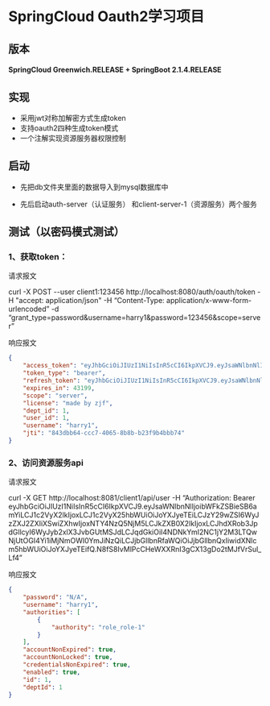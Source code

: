 # SpringCloud Oauth2学习项目

## 版本

#### SpringCloud Greenwich.RELEASE + SpringBoot 2.1.4.RELEASE

## 实现

- 采用jwt对称加解密方式生成token
- 支持oauth2四种生成token模式
- 一个注解实现资源服务器权限控制

## 启动

- 先把db文件夹里面的数据导入到mysql数据库中

- 先后启动auth-server（认证服务） 和client-server-1（资源服务）两个服务

## 测试（以密码模式测试）

### 1、获取token：

请求报文

curl -X POST --user client1:123456 http://localhost:8080/auth/oauth/token -H "accept: application/json"  -H “Content-Type: application/x-www-form-urlencoded”  -d “grant_type=password&username=harry1&password=123456&scope=server”


响应报文

```json
{
    "access_token": "eyJhbGciOiJIUzI1NiIsInR5cCI6IkpXVCJ9.eyJsaWNlbnNlIjoibWFkZSBieSB6amYiLCJ1c2VyX2lkIjoxLCJ1c2VyX25hbWUiOiJoYXJyeTEiLCJzY29wZSI6WyJzZXJ2ZXIiXSwiZXhwIjoxNTY4NzQ5NjM5LCJkZXB0X2lkIjoxLCJhdXRob3JpdGllcyI6WyJyb2xlX3JvbGUtMSJdLCJqdGkiOiI4NDNkYmI2NC1jY2M3LTQwNjUtOGI4Yi1iMjNmOWI0YmJiNzQiLCJjbGllbnRfaWQiOiJjbGllbnQxIiwidXNlcm5hbWUiOiJoYXJyeTEifQ.N8fS8IvMlPcCHeWXXRnI3gCX13gDo2tMJfVrSul_Lf4",
    "token_type": "bearer",
    "refresh_token": "eyJhbGciOiJIUzI1NiIsInR5cCI6IkpXVCJ9.eyJsaWNlbnNlIjoibWFkZSBieSB6amYiLCJ1c2VyX2lkIjoxLCJ1c2VyX25hbWUiOiJoYXJyeTEiLCJzY29wZSI6WyJzZXJ2ZXIiXSwiYXRpIjoiODQzZGJiNjQtY2NjNy00MDY1LThiOGItYjIzZjliNGJiYjc0IiwiZXhwIjoxNTcxMjk4NDM5LCJkZXB0X2lkIjoxLCJhdXRob3JpdGllcyI6WyJyb2xlX3JvbGUtMSJdLCJqdGkiOiIwZDgwZWFiNS0zNzc1LTRjZDktOWEwNC01MWQ2ZWU0MGI5NTEiLCJjbGllbnRfaWQiOiJjbGllbnQxIiwidXNlcm5hbWUiOiJoYXJyeTEifQ.u82nfAiIxWIGNTcXTeIjlIybgnFic0dbeQmVE1f_NIY",
    "expires_in": 43199,
    "scope": "server",
    "license": "made by zjf",
    "dept_id": 1,
    "user_id": 1,
    "username": "harry1",
    "jti": "843dbb64-ccc7-4065-8b8b-b23f9b4bbb74"
}
```

### 2、访问资源服务api

请求报文

curl -X GET http://localhost:8081/client1/api/user  -H “Authorization: Bearer eyJhbGciOiJIUzI1NiIsInR5cCI6IkpXVCJ9.eyJsaWNlbnNlIjoibWFkZSBieSB6amYiLCJ1c2VyX2lkIjoxLCJ1c2VyX25hbWUiOiJoYXJyeTEiLCJzY29wZSI6WyJzZXJ2ZXIiXSwiZXhwIjoxNTY4NzQ5NjM5LCJkZXB0X2lkIjoxLCJhdXRob3JpdGllcyI6WyJyb2xlX3JvbGUtMSJdLCJqdGkiOiI4NDNkYmI2NC1jY2M3LTQwNjUtOGI4Yi1iMjNmOWI0YmJiNzQiLCJjbGllbnRfaWQiOiJjbGllbnQxIiwidXNlcm5hbWUiOiJoYXJyeTEifQ.N8fS8IvMlPcCHeWXXRnI3gCX13gDo2tMJfVrSul_Lf4”


响应报文

```json
{
    "password": "N/A",
    "username": "harry1",
    "authorities": [
        {
            "authority": "role_role-1"
        }
    ],
    "accountNonExpired": true,
    "accountNonLocked": true,
    "credentialsNonExpired": true,
    "enabled": true,
    "id": 1,
    "deptId": 1
}
```

